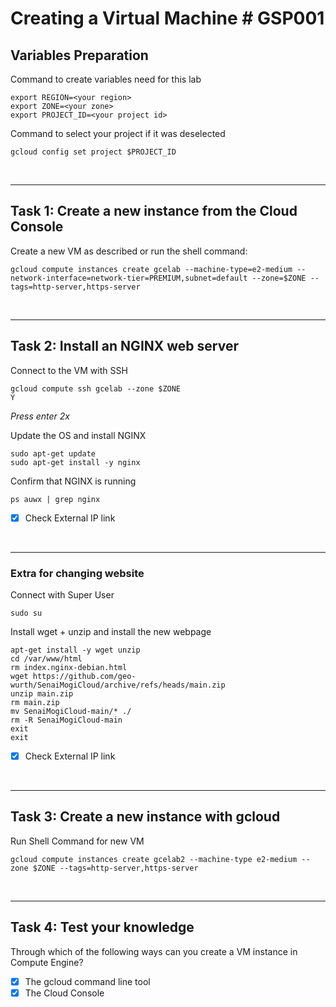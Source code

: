 # **Creating a Virtual Machine # GSP001**

## **Variables Preparation**
Command to create variables need for this lab

    export REGION=<your region>
    export ZONE=<your zone>
    export PROJECT_ID=<your project id>

Command to select your project if it was deselected

    gcloud config set project $PROJECT_ID

<br>

___
## **Task 1: Create a new instance from the Cloud Console**

Create a new VM as described or run the shell command:

    gcloud compute instances create gcelab --machine-type=e2-medium --network-interface=network-tier=PREMIUM,subnet=default --zone=$ZONE --tags=http-server,https-server 

<br>

___
## **Task 2: Install an NGINX web server**
Connect to the VM with SSH
    
    gcloud compute ssh gcelab --zone $ZONE
    Y
    
*Press enter 2x*

Update the OS and install NGINX

    sudo apt-get update
    sudo apt-get install -y nginx

Confirm that NGINX is running

    ps auwx | grep nginx

- [x] Check External IP link

<br>

___
### **Extra for changing website**
Connect with Super User

    sudo su

Install wget + unzip and install the new webpage

    apt-get install -y wget unzip
    cd /var/www/html
    rm index.nginx-debian.html
    wget https://github.com/geo-wurth/SenaiMogiCloud/archive/refs/heads/main.zip
    unzip main.zip
    rm main.zip
    mv SenaiMogiCloud-main/* ./
    rm -R SenaiMogiCloud-main
    exit
    exit

- [x] Check External IP link

<br>

___
## **Task 3: Create a new instance with gcloud**

Run Shell Command for new VM

    gcloud compute instances create gcelab2 --machine-type e2-medium --zone $ZONE --tags=http-server,https-server
    
<br>

___
## **Task 4: Test your knowledge**

Through which of the following ways can you create a VM instance in Compute Engine?
- [x] The gcloud command line tool
- [x] The Cloud Console
